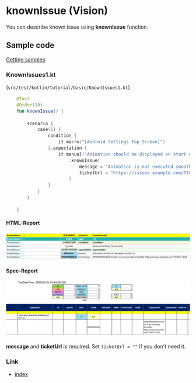 # knownIssue (Vision)

You can describe known issue using **knownIssue** function.

## Sample code

[Getting samples](../../getting_samples.md)

### KnownIssues1.kt

(`src/test/kotlin/tutorial/basic/KnownIssues1.kt`)

```kotlin
    @Test
    @Order(10)
    fun knownIssue() {

        scenario {
            case(1) {
                condition {
                    it.macro("[Android Settings Top Screen]")
                }.expectation {
                    it.manual("Animation should be displayed on start up.")
                        .knownIssue(
                            message = "Animation is not executed smoothly.",
                            ticketUrl = "https://issues.example.com/TICKET-1234"
                        )
                }
            }
        }

    }
```

#### HTML-Report

![](_images/known_issue_html_report.png)

#### Spec-Report

![](_images/known_issue_speec_report.png)

**message** and **ticketUrl** is required. Set `ticketUrl = ""` if you don't need it.

### Link

- [index](../../../../index.md)
